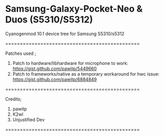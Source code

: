 Samsung-Galaxy-Pocket-Neo & Duos (S5310/S5312)
==============================================

Cyanogenmod 10.1 device tree for Samsung S5310/s5312

==============================================

Patches used ;

1.  Patch to hardware/libhardware for microphone to work: https://gist.github.com/pawitp/5449660
2.  Patch to frameworks/native as a temporary workaround for hwc issue: https://gist.github.com/pawitp/6884849

==============================================


Credits; 

1. pawitp 
2. K2wl
3. Unjustified Dev

==============================================
